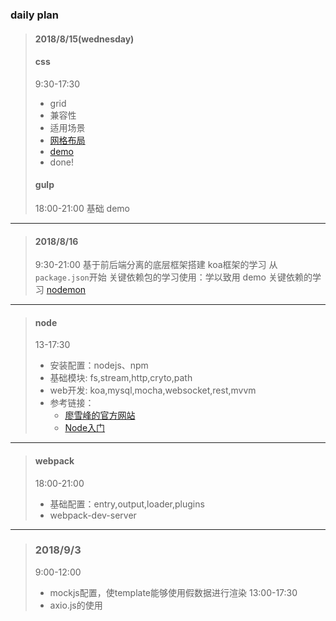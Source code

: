 ### daily plan

>#### 2018/8/15(wednesday)
>#### css
>9:30-17:30
>* grid
>* 兼容性
>* 适用场景
>* [网格布局](https://developer.mozilla.org/zh-CN/docs/Web/CSS/CSS_Grid_Layout)
>* [demo](https://zhuanlan.zhihu.com/p/33033110)
>* done!
>#### gulp
>18:00-21:00
>基础
>demo

---
>#### 2018/8/16
>9:30-21:00
>基于前后端分离的底层框架搭建
>koa框架的学习
>从`package.json`开始
>关键依赖包的学习使用：学以致用
>demo
>关键依赖的学习
>[nodemon](https://www.npmjs.com/package/nodemon)

---
>#### node
>13-17:30
>* 安装配置：nodejs、npm
>* 基础模块: fs,stream,http,cryto,path
>* web开发: koa,mysql,mocha,websocket,rest,mvvm
>* 参考链接：
>   - [廖雪峰的官方网站](https://www.liaoxuefeng.com/wiki/001434446689867b27157e896e74d51a89c25cc8b43bdb3000/001434501504929883d11d84a1541c6907eefd792c0da51000)
>   - [Node入门](https://www.nodebeginner.org/index-zh-cn.html#a-full-blown-web-application-with-nodejs)

---
>#### webpack
>18:00-21:00
>* 基础配置：entry,output,loader,plugins
>* webpack-dev-server
   

---
>### 2018/9/3
>9:00-12:00
>* mockjs配置，使template能够使用假数据进行渲染
>13:00-17:30
>* axio.js的使用
